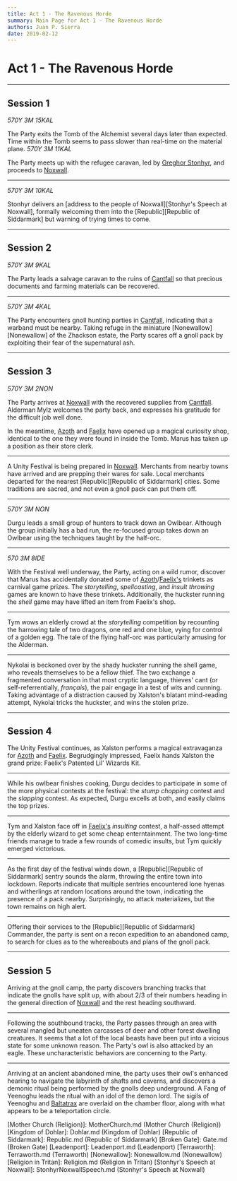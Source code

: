 ```yaml
---
title: Act 1 - The Ravenous Horde
summary: Main Page for Act 1 - The Ravenous Horde
authors: Juan P. Sierra
date: 2019-02-12
---
```


# Act 1 - The Ravenous Horde

-----



## Session 1

*570Y 3M 15KAL*

The Party exits the Tomb of the Alchemist several days later than expected. Time within the Tomb seems to pass slower than real-time on the material plane.
*570Y 3M 11KAL*

The Party meets up with the refugee caravan, led by [Greghor Stonhyr][Greghor Stonhyr], and proceeds to [Noxwall][Noxwall].

---

*570Y 3M 10KAL*

Stonhyr delivers an [address to the people of Noxwall][Stonhyr's Speech at Noxwall], formally welcoming them into the [Republic][Republic of Siddarmark] but warning of trying times to come.

---

## Session 2

*570Y 3M 9KAL*

The Party leads a salvage caravan to the ruins of [Cantfall][Cantfall] so that precious documents and farming materials can be recovered.

---

*570Y 3M 4KAL*

The Party encounters gnoll hunting parties in [Cantfall][Cantfall], indicating that a warband must be nearby. Taking refuge in the miniature [Nonewallow][Nonewallow] of the Zhackson estate, the Party scares off a gnoll pack by exploiting their fear of the supernatural ash.

---

## Session 3

*570Y 3M 2NON*

The Party arrives at [Noxwall][Noxwall] with the recovered supplies from [Cantfall][Cantfall]. Alderman Mylz welcomes the party back, and expresses his gratitude for the difficult job well done.

In the meantime, [Azoth][Azoth the Wise] and [Faelix][Faelix] have opened up a magical curiosity shop, identical to the one they were found in inside the Tomb. Marus has taken up a position as their store clerk.

---

A Unity Festival is being prepared in [Noxwall][Noxwall]. Merchants from nearby towns have arrived and are prepping their wares for sale. Local merchants departed for the nearest [Republic][Republic of Siddarmark] cities. Some traditions are sacred, and not even a gnoll pack can put them off.

---

*570Y 3M NON*

Durgu leads a small group of hunters to track down an Owlbear. Although the group initially has a bad run, the re-focused group takes down an Owlbear using the techniques taught by the half-orc.

---

*570 3M 8IDE*

With the Festival well underway, the Party, acting on a wild rumor, discover that Marus has accidentally donated some of [Azoth][Azoth the Wise]/[Faelix's][Faelix] trinkets as carnival game prizes. The *storytelling*, *spellcasting*, and *insult throwing* games are known to have these trinkets. Additionally, the huckster running the *shell* game may have lifted an item from Faelix's shop.

---

Tym wows an elderly crowd at the *storytelling* competition by recounting the harrowing tale of two dragons, one red and one blue, vying for control of a golden egg. The tale of the flying half-orc was particularly amusing for the Alderman.

---

Nykolai is beckoned over by the shady huckster running the shell game, who reveals themselves to be a fellow thief. The two exchange a fragmented conversation in that most cryptic language, thieves' cant (or self-referrentially, *français*), the pair engage in a test of wits and cunning. Taking advantage of a distraction caused by Xalston's blatant mind-reading attempt, Nykolai tricks the huckster, and wins the stolen prize.

---

## Session 4

The Unity Festival continues, as Xalston performs a magical extravaganza for [Azoth][Azoth the Wise] and [Faelix][Faelix]. Begrudgingly impressed, Faelix hands Xalston the grand prize: Faelix's Patented Lil' Wizards Kit.

---

While his owlbear finishes cooking, Durgu decides to participate in some of the more physical contests at the festival: the *stump chopping* contest and the *slapping* contest. As expected, Durgu excells at both, and easily claims the top prizes.

---

Tym and Xalston face off in [Faelix's][Faelix] *insulting* contest, a half-assed attempt by the elderly wizard to get some cheap enterntainment. The two long-time friends manage to trade a few rounds of comedic insults, but Tym quickly emerged victorious.

---

As the first day of the festival winds down, a [Republic][Republic of Siddarmark] sentry sounds the alarm, throwing the entire town into lockdown. Reports indicate that multiple sentries encountered lone hyenas and witherlings at random locations around the town, indicating the presence of a pack nearby. Surprisingly, no attack materializes, but the town remains on high alert.

---

Offering their services to the [Republic][Republic of Siddarmark] Commander, the party is sent on a recon expedition to an abandoned camp, to search for clues as to the whereabouts and plans of the gnoll pack.

---

## Session 5

Arriving at the gnoll camp, the party discovers branching tracks that indicate the gnolls have split up, with about 2/3 of their numbers heading in the general direction of [Noxwall][Noxwall] and the rest heading southward.

---

Following the southbound tracks, the Party passes through an area with several mangled but uneaten carcasses of deer and other forest dwelling creatures. It seems that a lot of the local beasts have been put into a vicious state for some unknown reason. The Party's owl is also attacked by an eagle. These uncharacteristic behaviors are concerning to the Party.

---

Arriving at an ancient abandoned mine, the party uses their owl's enhanced hearing to navigate the labyrinth of shafts and caverns, and discovers a demonic ritual being performed by the gnolls deep underground. A Fang of Yeenoghu leads the ritual with an idol of the demon lord. The sigils of Yeenoghu and [Baltatrax][Baltatrax the Ravager] are overlaid on the chamber floor, along with what appears to be a teleportation circle.




[Alchemist's Journal]: AlchemistJournal.md (Alchemist's Journal)
[Tritanian Calendar]: Calendar.md (Tritanian Calendar)
[Gnolls]: Gnolls.md (Gnolls)
[Book of Prophesy]: Prophesy.md (Book of Prophesy)
[Timeline]: Timeline.md (Timeline)
[Azoth the Wise]: Azoth.md (Azoth the Wise)
[Baltatrax the Ravager]: Baltatrax.md (Baltatrax the Ravager)
[Faelix]: Faelix.md (Faelix)
[Greghor Stonhyr]: GreghorStonhyr.md (Greghor Stonhyr)
[Lyhl Habborhlyn]: Lyhl_Habborlyn.md (Lyhl Habborhlyn)
[Blackpoint]: Blackpoint.md (Blackpoint)
[Cantfall]: Cantfall.md (Cantfall)
[Noxwall]: Noxwall.md (Noxwall)
[Siddar City]: SiddarCity.md (Siddar City)
[Act 0 - The Alchemist's Tomb]: CampaignLog_0.md (Act 0 - The Alchemist's Tomb)
[Act 1 - The Ravenous Horde]: CampaignLog_1.md (Act 1 - The Ravenous Horde)
[Cult of Five]: CultOfFive.md (Cult of Five)
[Gahrdynyr Trade House]: GahrdynyrTradeHouse.md (Gahrdynyr Trade House)
[Republic Expeditionary Forces]: REF.md (Republic Expeditionary Forces)
[Mother Church (Religion)]: MotherChurch.md (Mother Church (Religion))
[Kingdom of Dohlar]: Dohlar.md (Kingdom of Dohlar)
[Republic of Siddarmark]: Republic.md (Republic of Siddarmark)
[Broken Gate]: Gate.md (Broken Gate)
[Leadenport]: Leadenport.md (Leadenport)
[Terraworth]: Terraworth.md (Terraworth)
[Nonewallow]: Nonewallow.md (Nonewallow)
[Religion in Tritan]: Religion.md (Religion in Tritan)
[Stonhyr's Speech at Noxwall]: StonhyrNoxwallSpeech.md (Stonhyr's Speech at Noxwall)